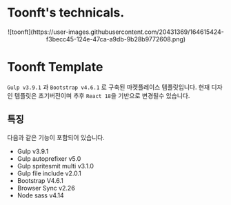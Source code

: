 # Toonft's technicals.

<p align="middle">
	![toonft](https://user-images.githubusercontent.com/20431369/164615424-f3becc45-124e-47ca-a9db-9b28b9772608.png)
</p>

# Toonft Template

`Gulp v3.9.1` 과 `Bootstrap v4.6.1` 로 구축된 마켓플레이스 템플릿입니다.
현재 디자인 템플릿은 초기버전이며 추후 `React 18`을 기반으로 변경될수 있습니다.

## 특징

다음과 같은 기능이 포함되어 있습니다.

- Gulp v3.9.1
- Gulp autoprefixer v5.0
- Gulp spritesmit multi v3.1.0
- Gulp file include v2.0.1
- Bootstrap V4.6.1
- Browser Sync v2.26
- Node sass v4.14

